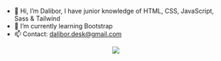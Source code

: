 - 👋 Hi, I’m Dalibor, I have junior knowledge of HTML, CSS, JavaScript, Sass & Tailwind
- 🌱 I’m currently learning Bootstrap
- 📫 Contact: dalibor.desk@gmail.com

<p align="center">
  <a href="https://skillicons.dev">
    <img src="https://skillicons.dev/icons?i=html,css,js,sass,tailwind,bootstrap"/>
  </a>
</p>
<!---
DaliborBn/DaliborBn is a ✨ special ✨ repository because its `README.md` (this file) appears on your GitHub profile.
You can click the Preview link to take a look at your changes.
--->
